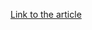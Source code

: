 [Link to the article](https://blog.cyble.com/2023/02/02/new-batloader-disseminates-rats-and-stealers/)
